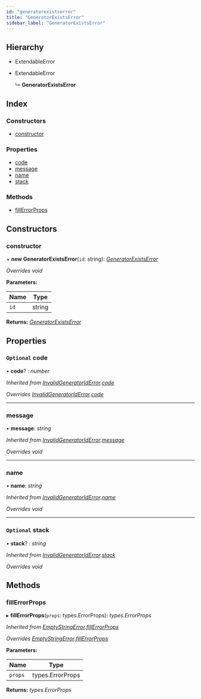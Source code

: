 ```yaml
---
id: "generatorexistserror"
title: "GeneratorExistsError"
sidebar_label: "GeneratorExistsError"
---
```


## Hierarchy

* ExtendableError

* ExtendableError

  ↳ **GeneratorExistsError**

## Index

### Constructors

* [constructor](generatorexistserror.md#constructor)

### Properties

* [code](generatorexistserror.md#optional-code)
* [message](generatorexistserror.md#message)
* [name](generatorexistserror.md#name)
* [stack](generatorexistserror.md#optional-stack)

### Methods

* [fillErrorProps](generatorexistserror.md#fillerrorprops)

## Constructors

###  constructor

\+ **new GeneratorExistsError**(`id`: string): *[GeneratorExistsError](generatorexistserror.md)*

*Overrides void*

**Parameters:**

Name | Type |
------ | ------ |
`id` | string |

**Returns:** *[GeneratorExistsError](generatorexistserror.md)*

## Properties

### `Optional` code

• **code**? : *number*

*Inherited from [InvalidGeneratorIdError](invalidgeneratoriderror.md).[code](invalidgeneratoriderror.md#optional-code)*

*Overrides [InvalidGeneratorIdError](invalidgeneratoriderror.md).[code](invalidgeneratoriderror.md#optional-code)*

___

###  message

• **message**: *string*

*Inherited from [InvalidGeneratorIdError](invalidgeneratoriderror.md).[message](invalidgeneratoriderror.md#message)*

*Overrides void*

___

###  name

• **name**: *string*

*Inherited from [InvalidGeneratorIdError](invalidgeneratoriderror.md).[name](invalidgeneratoriderror.md#name)*

*Overrides void*

___

### `Optional` stack

• **stack**? : *string*

*Inherited from [InvalidGeneratorIdError](invalidgeneratoriderror.md).[stack](invalidgeneratoriderror.md#optional-stack)*

*Overrides void*

## Methods

###  fillErrorProps

▸ **fillErrorProps**(`props`: types.ErrorProps): *types.ErrorProps*

*Inherited from [EmptyStringError](emptystringerror.md).[fillErrorProps](emptystringerror.md#fillerrorprops)*

*Overrides [EmptyStringError](emptystringerror.md).[fillErrorProps](emptystringerror.md#fillerrorprops)*

**Parameters:**

Name | Type |
------ | ------ |
`props` | types.ErrorProps |

**Returns:** *types.ErrorProps*
